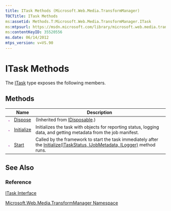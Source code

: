 ```yaml
---
title: ITask Methods (Microsoft.Web.Media.TransformManager)
TOCTitle: ITask Methods
ms:assetid: Methods.T:Microsoft.Web.Media.TransformManager.ITask
ms:mtpsurl: https://msdn.microsoft.com/library/microsoft.web.media.transformmanager.itask_methods(v=VS.90)
ms:contentKeyID: 35520556
ms.date: 06/14/2012
mtps_version: v=VS.90
---
```


# ITask Methods

The [ITask](itask-interface-microsoft-web-media-transformmanager.md) type exposes the following members.

## Methods

||Name|Description|
|--- |--- |--- |
|![Public method](images/Hh125771.pubmethod(en-us,VS.90).gif "Public method")|[Dispose](https://msdn.microsoft.com/library/es4s3w1d)|(Inherited from [IDisposable](https://msdn.microsoft.com/library/aax125c9).)|
|![Public method](images/Hh125771.pubmethod(en-us,VS.90).gif "Public method")|[Initialize](itask-initialize-method-microsoft-web-media-transformmanager.md)|Initializes the task with objects for reporting status, logging data, and getting metadata from the job manifest.|
|![Public method](images/Hh125771.pubmethod(en-us,VS.90).gif "Public method")|[Start](itask-start-method-microsoft-web-media-transformmanager.md)|Called by the framework to start the task immediately after the [Initialize(ITaskStatus, IJobMetadata, ILogger)](itask-initialize-method-microsoft-web-media-transformmanager.md) method runs.|

## See Also

### Reference

[ITask Interface](itask-interface-microsoft-web-media-transformmanager.md)

[Microsoft.Web.Media.TransformManager Namespace](microsoft-web-media-transformmanager-namespace.md)

